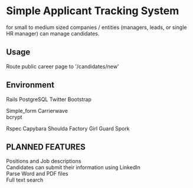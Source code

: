 # Simple Applicant Tracking System # 

for small to medium sized companies / entities (managers, leads, or single HR manager) can manage candidates.  

## Usage ##
Route public career page to '/candidates/new'  

## Environment ##
Rails
PostgreSQL
Twitter Bootstrap  

Simple_form
Carrierwave  
bcrypt  

Rspec
Capybara
Shoulda
Factory Girl
Guard
Spork  

## PLANNED FEATURES ##

Positions and Job descriptions  
Candidates can submit their information using LinkedIn  
Parse Word and PDF files  
Full text search  


 
  